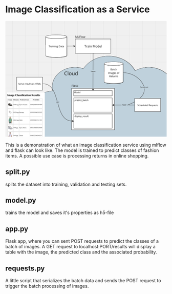 # Image Classification as a Service

![architecture.png](architecture.png)

This is a demonstration of what an image classification service using mlflow and flask can look like. The model is trained to predict classes of fashion items. A possible use case is processing returns in online shopping. 

## split.py 
splits the dataset into training, validation and testing sets. 

## model.py 
trains the model and saves it's properties as h5-file

## app.py

Flask app, where you can sent POST requests to predict the classes of a batch of images. A GET request to localhost:PORT/results will display a table with the image, the predicted class and the associated probability.


## requests.py

A little script that serializes the batch data and sends the POST request to trigger the batch processing of images. 

